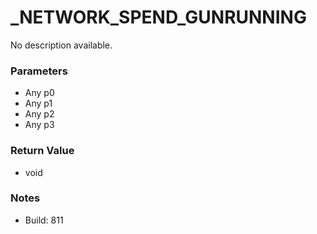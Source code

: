 # _NETWORK_SPEND_GUNRUNNING

No description available.

### Parameters
* Any p0
* Any p1
* Any p2
* Any p3

### Return Value
* void

### Notes
* Build: 811

